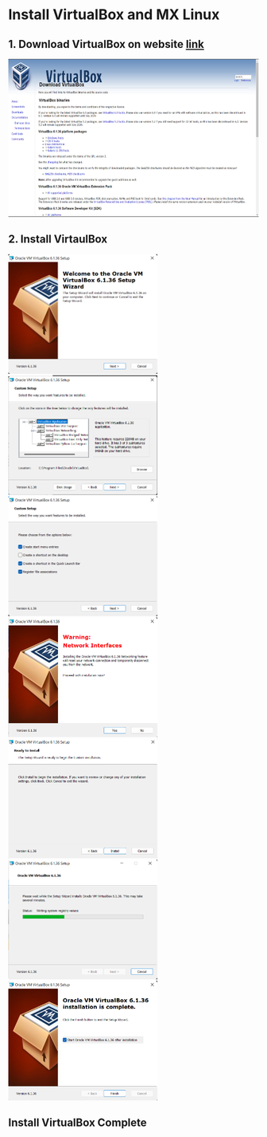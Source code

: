 # Install VirtualBox and MX Linux

## 1. Download VirtualBox on website [link](https://www.virtualbox.org/wiki/Downloads)
<img src="Screenshot 2022-08-05 130827.png" alt="VirtualBox Web" width="640" height="317"/>

## 2. Install VirtaulBox
<img src="Screenshot 2022-08-05 131230.png" alt="VirtualBox Install 1" width="300" height="240"/>



<img src="Screenshot 2022-08-05 131311.png" alt="VirtualBox Install 2" width="300" height="240"/>



<img src="Screenshot 2022-08-05 131349.png" alt="VirtualBox Install 3" width="300" height="240"/>



<img src="Screenshot 2022-08-05 131418.png" alt="VirtualBox Install 4" width="300" height="240"/>



<img src="Screenshot 2022-08-05 131440.png" alt="VirtualBox Install 5" width="300" height="240"/>



<img src="Screenshot 2022-08-05 131459.png" alt="VirtualBox Install 6" width="300" height="240"/>



<img src="Screenshot 2022-08-05 131523.png" alt="VirtualBox Install 7" width="300" height="240"/>



## Install VirtualBox Complete
